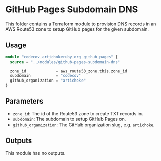 # GitHub Pages Subdomain DNS

This folder contains a Terraform module to provision DNS records in an AWS
Route53 zone to setup GitHub pages for the given subdomain.

## Usage

```terraform
module "codecov_artichokeruby_org_github_pages" {
  source = "../modules/github-pages-subdomain-dns"

  zone_id             = aws_route53_zone.this.zone_id
  subdomain           = "codecov"
  github_organization = "artichoke"
}
```

## Parameters

- `zone_id`: The id of the Route53 zone to create TXT records in.
- `subdomain`: The subdomain to setup GitHub Pages on.
- `github_organization`: The GitHub organization slug, e.g. `artichoke`.

## Outputs

This module has no outputs.

